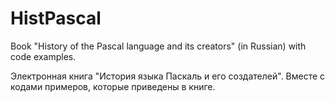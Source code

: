 # HistPascal
Book "History of the Pascal language and its creators" (in Russian) with code examples.

Электронная книга "История языка Паскаль и его создателей". Вместе с кодами примеров, которые приведены в книге.
